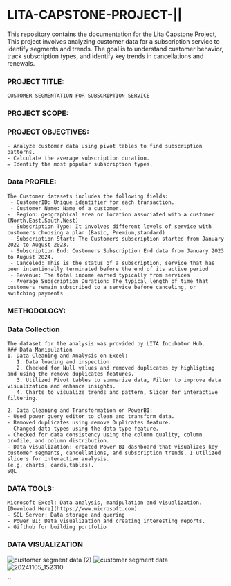 # LITA-CAPSTONE-PROJECT-||
This repository contains the documentation for the Lita Capstone Project, This project involves analyzing customer data for a subscription service to identify segments and trends. The goal is to understand customer behavior, track subscription types, and identify key trends in cancellations and renewals.

### PROJECT TITLE:
```
CUSTOMER SEGMENTATION FOR SUBSCRIPTION SERVICE
```
### PROJECT SCOPE:

### PROJECT OBJECTIVES:
```
- Analyze customer data using pivot tables to find subscription patterns.
- Calculate the average subscription duration.
= Identify the most popular subscription types.
```
### Data PROFILE:
```
The Customer datasets includes the following fields:
 - CustomerID: Unique identifier for each transaction.
 - Customer Name: Name of a customer.
-  Region: geographical area or location associated with a customer (North,East,South,West)
 - Subscription Type: It involves different levels of service with customers choosing a plan (Basic, Premium,standard)
 - Subscription Start: The Customers subscription started from January 2022 to August 2023.
 - Subscription End: Customers Subscription End data from January 2023 to August 2024.
 - Canceled: This is the status of a subscription, service that has been intentionally terminated before the end of its active period
 - Revenue: The total income earned typically from services
 - Average Subscription Duration: The typical length of time that customers remain subscribed to a service before canceling, or switching payments
```
### METHODOLOGY:

### Data Collection
```
The dataset for the analysis was provided by LITA Incubator Hub.
### Data Manipulation
1. Data Cleaning and Analysis on Excel:
   1. Data loading and inspection
   2. Checked for Null values and removed duplicates by highligting and using the remove duplicates features.
   3. Utilized Pivot tables to summarize data, Filter to improve data visualization and enhance insights.
   4. Charts to visualize trends and pattern, Slicer for interactive filtering.
       
2. Data Cleaning and Transformation on PowerBI: 
- Used power query editor to clean and transform data.
- Removed duplicates using remove Duplicates feature.
- Changed data types using the data type feature.
- Checked for data consistency using the column quality, column profile, and column distribution.
- Data visualization: created Power BI dashboard that visualizes key customer segments, cancellations, and subscription trends. I utilized slicers for interactive analysis.
(e.g, charts, cards,tables).
SQL
```
### DATA TOOLS:
```
Microsoft Excel: Data analysis, manipulation and visualization. [Download Here](https://www.microsoft.com)
- SQL Server: Data storage and quering 
- Power BI: Data visualization and creating interesting reports.
- Gifthub for building portfolio
```

### DATA VISUALIZATION
![customer segment data (2)](https://github.com/user-attachments/assets/0db78788-48ae-4dc2-83f0-bb1e2250e3f0)
![customer segment data](https://github.com/user-attachments/assets/fce289b4-3368-4c17-8536-752686eed4f1)
![20241105_152310](https://github.com/user-attachments/assets/83332d68-2252-4f9e-ae0a-88abd6a8aea9)



``
